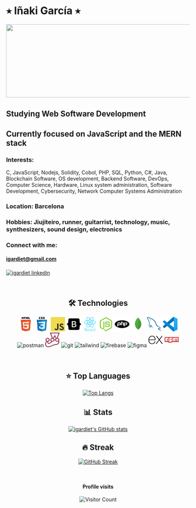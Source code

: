 # ⭑ Iñaki García ⭑

<img src='https://user-images.githubusercontent.com/115088134/236907016-6c36d075-f805-40d1-a10e-b34f20f8c0ae.gif' height=200 width='1280'>

## Studying Web Software Development
## Currently focused on JavaScript and the MERN stack
### Interests:
C, JavaScript, Nodejs, Solidity, Cobol, PHP, SQL, Python, C#, Java, Blockchain Software, OS development, Backend Software, DevOps, Computer Science, Hardware, Linux system administration, Software Development, Cybersecurity, Network Computer Systems Administration
### Location: Barcelona
### Hobbies: Jiujiteiro, runner, guitarrist, technology, music, synthesizers, sound design, electronics
### Connect with me:
#### igardiet@gmail.com
<a href="https://www.linkedin.com/in/igardiet/" target="blank"><img align="center" src="https://raw.githubusercontent.com/rahuldkjain/github-profile-readme-generator/master/src/images/icons/Social/linked-in-alt.svg" alt="igardiet linkedin" height="30" width="40" /></a>

</br>

<h2 align="center">🛠 Technologies</h2>
<p align="center">
   <img src="https://raw.githubusercontent.com/devicons/devicon/master/icons/html5/html5-original-wordmark.svg" alt="html5" width="40" height="40" title="html5"/> 
   <img src="https://raw.githubusercontent.com/devicons/devicon/master/icons/css3/css3-original-wordmark.svg" alt="css3" width="40" height="40" title="css3"/>  
   <img src="https://raw.githubusercontent.com/devicons/devicon/master/icons/javascript/javascript-original.svg" alt="javascript" width="40" height="40" title ="javascript"/> 
   <img src="https://raw.githubusercontent.com/devicons/devicon/master/icons/bootstrap/bootstrap-plain.svg" width="40" alt="Bootstrap" title="Bootstrap"/>
   <img src="https://raw.githubusercontent.com/devicons/devicon/master/icons/react/react-original-wordmark.svg" alt="react" width="40" height="40" title="React"/>
   <img src="https://raw.githubusercontent.com/devicons/devicon/master/icons/nodejs/nodejs-plain.svg" width="40" alt="Node.js" title="NodeJS"/>
   <img src="https://raw.githubusercontent.com/devicons/devicon/master/icons/php/php-plain.svg" width="40" alt="PHP" title="PHP"/>
   <img src="https://raw.githubusercontent.com/devicons/devicon/master/icons/mongodb/mongodb-original.svg" width="40" alt="MongoDB" title="MongoDB"/>
   <img src="https://raw.githubusercontent.com/devicons/devicon/master/icons/mysql/mysql-original.svg" width="40" alt="MySQL"  title="MySQL"/>
   <img src="https://raw.githubusercontent.com/devicons/devicon/master/icons/vscode/vscode-original.svg" width="40" alt="VSCode"  title="VSCode"/>
   <img src="https://www.vectorlogo.zone/logos/getpostman/getpostman-icon.svg" alt="postman" width="40" height="40" title="postman"/>
   <img src="https://raw.githubusercontent.com/devicons/devicon/master/icons/jest/jest-plain.svg" width="40" alt="Jest" title="Jest" />
   <img src="https://www.vectorlogo.zone/logos/git-scm/git-scm-icon.svg" alt="git" width="40" height="40" title="git"/>
   <img src="https://www.vectorlogo.zone/logos/tailwindcss/tailwindcss-icon.svg" alt="tailwind" width="40" height="40"/>
   <img src="https://www.vectorlogo.zone/logos/firebase/firebase-icon.svg" alt="firebase" width="40" height="40"/>
   <img src="https://www.vectorlogo.zone/logos/figma/figma-icon.svg" alt="figma" width="40" height="40"/>
   <img src="https://raw.githubusercontent.com/devicons/devicon/master/icons/express/express-original.svg" width="40" title="Express" alt="Express"/>
   <img src="https://raw.githubusercontent.com/devicons/devicon/master/icons/npm/npm-original-wordmark.svg" width="40" title="NPM" alt="NPM"/>
</p>
</br>

<h2 align="center">⭐ Top Languages</h2>
<div align="center">

[![Top Langs](https://github-readme-stats-igardiet.vercel.app/api/top-langs/?username=igardiet&layout=compact&theme=merko)](https://github.com/igardiet/github-readme-stats)

</div>

<h2 align="center">📊 Stats</h2>
<div align="center">

[![igardiet's GitHub stats](https://github-readme-stats-igardiet.vercel.app/api?username=igardiet&show_icons=true&theme=merko)](https://github.com/igardiet/github-readme-stats)

</div>

<h2 align="center">🔥 Streak</h2>
<div align="center">

[![GitHub Streak](https://streak-stats.demolab.com/?user=igardiet&theme=merko)](https://git.io/streak-stats)

</div>

</br>

<h4 align="center">Profile visits</h4>
<div align="center">
  
  ![Visitor Count](https://profile-counter.glitch.me/igardiet/count.svg)
  
</div>
